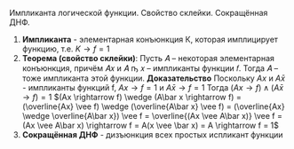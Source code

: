 Импликанта логической функции. Свойство склейки. Сокращённая ДНФ.

1. **Импликанта** - элементарная конъюнкция К, которая имплицирует функцию, т.е. $K \rightarrow f = 1$
2. **Теорема (свойство склейки)**:
		Пусть 𝐴 – некоторая элементарная конъюнкция,
		причём 𝐴𝑥 и 𝐴 ҧ 𝑥 – импликанты функции 𝑓. Тогда 𝐴 –
		тоже импликанта этой функции.
	**Доказательство**
		Поскольку $Ax$ и $A\bar x$ - импликанты функций f, $Ax \rightarrow f = 1$ и $A\bar x \rightarrow f = 1$
		Тогда $(Ax \rightarrow f) \wedge (A\bar x \rightarrow f) = 1$
		$(Ax \rightarrow f) \wedge (A\bar x \rightarrow f) = (\overline{Ax} \vee f) \wedge (\overline{A\bar x} \vee f) = (\overline{Ax} \wedge \overline{A\bar x}) \vee f = \overline{(Ax \vee A\bar x)} \vee f = (Ax \vee A\bar x) \rightarrow f = A(x \vee \bar x) = A \rightarrow f = 1$
3. **Сокращённая ДНФ** - дизъюнкция всех простых испликант функции